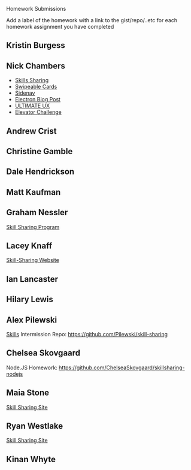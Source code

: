 Homework Submissions

Add a label of the homework with a link to the gist/repo/..etc for each homework assignment you have completed

## Kristin Burgess

## Nick Chambers
- [Skills Sharing](https://github.com/nnchambs/skill-sharing)
- [Swipeable Cards](https://github.com/nnchambs/swipeable-cards)
- [Sidenav](https://github.com/nnchambs/sidenav)
- [Electron Blog Post](https://medium.com/@nicknchambers/i-built-an-electron-app-with-react-youll-never-guess-what-happened-next-1ae017973d3d#.ri24nye02)
- [ULTIMATE UX](https://github.com/nnchambs/ultimate-ux)
- [Elevator Challenge](https://github.com/nnchambs/elevator-challenge)

## Andrew Crist

## Christine Gamble

## Dale Hendrickson

## Matt Kaufman

## Graham Nessler
[Skill Sharing Program](https://github.com/gness1804/mini-project-ejs)

## Lacey Knaff
[Skill-Sharing Website](https://github.com/lrknaff/skill-sharing-website)

## Ian Lancaster

## Hilary Lewis

## Alex Pilewski
[Skills](https://www.youtube.com/watch?v=8KgtGs1ny0k)
Intermission Repo: https://github.com/Pilewski/skill-sharing

## Chelsea Skovgaard
Node.JS Homework: https://github.com/ChelseaSkovgaard/skillsharing-nodejs

## Maia Stone
[Skill Sharing Site](https://github.com/maiastone/skill-sharing-site)

## Ryan Westlake
[Skill Sharing Site](https://github.com/rcwestlake/skill-sharing-site)

## Kinan Whyte

